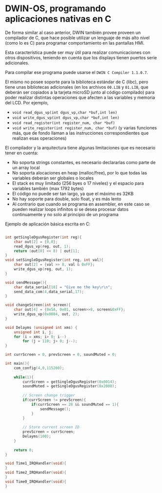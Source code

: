 # DWIN-OS, programando aplicaciones nativas en C

De forma similar al caso anterior, DWIN también provee proveen un compilador de C, que hace posible utilizar un lenguaje de más alto nivel (como lo es C) para programar
comportamiento en las pantallas HMI.

Esta característica puede ser muy útil para realizar comunicaciones con otros dispositivos, teniendo en cuenta que los displays tienen puertos serie adicionales.

Para compilar ese programa puede usarse el `DWIN C Compiler 1.1.0.7`.

El mismo no posee soporte para la biblioteca estándar de C (libc), pero tiene unas bibliotecas adicionales (en los archivos `00.LIB` y `01.LIB`, que deberán ser copiados a la tarjeta microSD junto al código compilado) para poder realizar distintas operaciones que afecten a las variables y memoria del LCD. Por ejemplo,

- `void read_dgus_vp(int dgus_vp,char *buf,int len)`
- `void write_dgus_vp(int dgus_vp,char *buf,int len)`
- `void read_register(int register_num, char *buf)`
- `void write_register(int register_num, char *buf)`
(y varias funciones más, que de fondo llaman a las instrucciones correspondientes que realizan esas operaciones)

El compilador y la arquitectura tiene algunas limitaciones que es necesario tener en cuenta:
- No soporta strings constantes, es necesario declararlas como parte de un array local
- No soporta alocaciones en heap (malloc/free), por lo que todas las variables deberán ser globales o locales
- El stack es muy limitado (256 byes o 17 niveles) y el espacio para variables también (max 1792 bytes)
- El código no puede ser tan largo, ya que el máximo es 32KB
- No hay soporte para double, solo float, y es más lento
- Al contrario que cuando se programa en assembler, en este caso se pueden realizar loops infinitos si se desea procesar datos continuamente y no solo al principio de un programa

Ejemplo de aplicación básica escrita en C:

```c

int getSingleDgusRegister(int reg){
	char out[2] = {0,0};
	read_dgus_vp(reg, out, 1);
	return (out[0] << 8) | out[1];
}
void setSingleDgusRegister(int reg, int val){
	char out[2] = {val >> 8, val & 0xFF};
	write_dgus_vp(reg, out, 1);
}

void sendMessage(){
	char data_serial[18] = "Give me the key\r\n";
	send_data_com(4,data_serial,17);
}

void changeScreen(int screen){
	char out[4] = {0x5A, 0x01, screen>>8, screen&0xFF};
	write_dgus_vp(0x0084, out, 2);
}

void Delayms (unsigned int xms) {
	unsigned int i, j;
	for (i = xms; i> 0; i--)
		for (j = 110; j> 0; j--);
}

int currScreen = 0, prevScreen = 0, soundMuted = 0;

int main(){
	com_config(4,0,115200);
	
	while(1){
		currScreen = getSingleDgusRegister(0x0014);
		soundMuted = getSingleDgusRegister(0x2000);
		
		// Screen change trigger
		if(currScreen != prevScreen){			
			if(currScreen == 28 && soundMuted == 1){
				sendMessage();
			}
		}
				
		// Store current screen ID
		prevScreen = currScreen;		
		Delayms(100);
	}
	
	return 0;
}

void Time1_IRQHandler(void){
}
void Time2_IRQHandler(void){
}
void Time0_IRQHandler(void){
}
```
